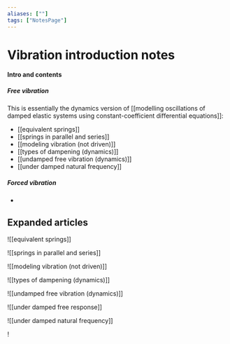 ```yaml
---
aliases: [""]
tags: ["NotesPage"]
---
```


# Vibration introduction notes

#### Intro and contents
##### Free vibration
This is essentially the dynamics version of [[modelling oscillations of damped elastic systems using constant-coefficient differential equations]]:
- [[equivalent springs]]
- [[springs in parallel and series]]
- [[modeling vibration (not driven)]]
- [[types of dampening (dynamics)]]
- [[undamped free vibration (dynamics)]]
- [[under damped natural frequency]]

##### Forced vibration
- 

## Expanded articles
![[equivalent springs]]

![[springs in parallel and series]]

![[modeling vibration (not driven)]]

![[types of dampening (dynamics)]]

![[undamped free vibration (dynamics)]]

![[under damped free response]]

![[under damped natural frequency]]

!